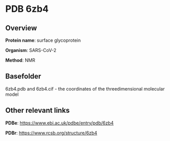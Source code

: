 # PDB 6zb4

## Overview

**Protein name**: surface glycoprotein

**Organism**: SARS-CoV-2

**Method**: NMR



## Basefolder

6zb4.pdb and 6zb4.cif - the coordinates of the threedimensional molecular model



## Other relevant links 
**PDBe**:  https://www.ebi.ac.uk/pdbe/entry/pdb/6zb4
 
**PDBr**: https://www.rcsb.org/structure/6zb4 
